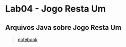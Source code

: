 # Lab04 - Jogo Resta Um

## Arquivos Java sobre Jogo Resta Um

> [notebook](src/pt/c02oo/s03relacionamento/s04restaum/)
